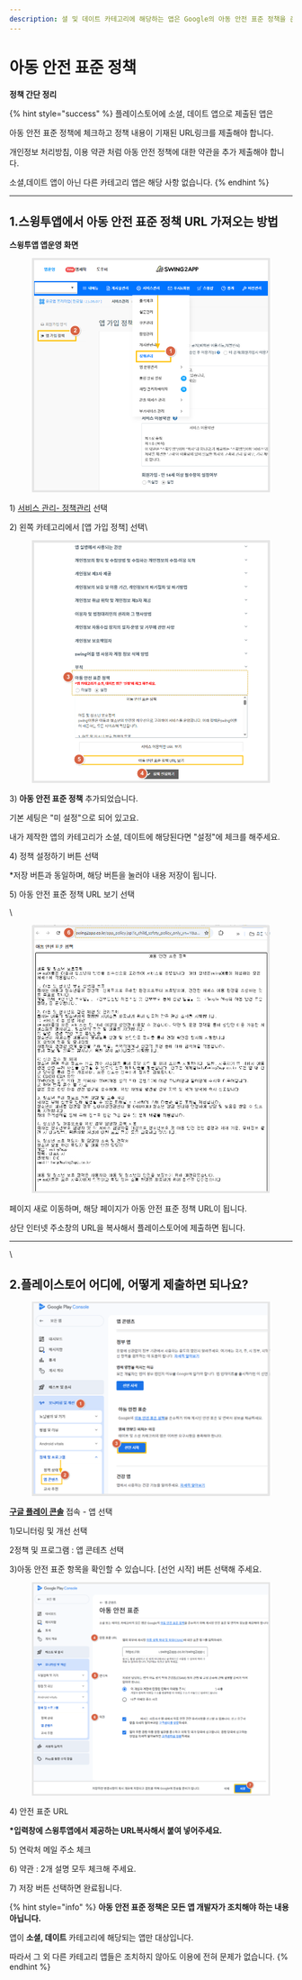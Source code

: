 ```yaml
---
description: 셜 및 데이트 카테고리에 해당하는 앱은 Google의 아동 안전 표준 정책을 준수해야 합니다.
---
```


# 아동 안전 표준 정책

**정책 간단 정리**

{% hint style="success" %}
플레이스토어에 소셜, 데이트 앱으로 제출된 앱은

아동 안전 표준 정책에 체크하고 정책 내용이 기재된 URL링크를 제출해야 합니다.

개인정보 처리방침, 이용 약관 처럼 아동 안전 정책에 대한 약관을 추가 제출해야 합니다.&#x20;

소셜,데이트 앱이 아닌 다른 카테고리 앱은 해당 사항 없습니다.
{% endhint %}

***





## **1.스윙투앱에서 아동 안전 표준 정책 URL 가져오는 방법**



**스윙투앱 앱운영 화면**

<figure><img src="../../../.gitbook/assets/아동1.png" alt=""><figcaption></figcaption></figure>

1\) [서비스 관리- 정책관리](https://www.swing2app.co.kr/view/app_setting) 선택

2\) 왼쪽 카테고리에서 \[앱 가입 정책] 선택\


<figure><img src="../../../.gitbook/assets/아동2.png" alt=""><figcaption></figcaption></figure>

3\) **아동 안전 표준 정책** 추가되었습니다.

기본 세팅은 "미 설정"으로 되어 있고요.&#x20;

내가 제작한 앱의 카테고리가 소셜, 데이트에 해당된다면 "설정"에 체크를 해주세요.&#x20;

4\) 정책 설정하기 버튼 선택

\*저장 버튼과 동일하며, 해당 버튼을 눌러야 내용 저장이 됩니다.&#x20;

5\) 아동 안전 표준 정책 URL 보기 선택

\


<figure><img src="../../../.gitbook/assets/아동3.png" alt=""><figcaption></figcaption></figure>

페이지 새로 이동하며, 해당 페이지가 아동 안전 표준 정책 URL이 됩니다.

상단 인터넷 주소창의 URL을 복사해서 플레이스토어에 제출하면 됩니다.&#x20;

***

\


## **2.플레이스토어 어디에, 어떻게 제출하면 되나요?**



<div align="left"><figure><img src="../../../.gitbook/assets/SE-f995691a-7f46-47fc-b737-02b99c8d958b.png" alt=""><figcaption></figcaption></figure></div>

[**구글 플레이 콘솔**](https://play.google.com/console/developers) 접속 - 앱 선택

1\)모니터링 및 개선 선택

2정책 및 프로그램 : 앱 콘테츠 선택&#x20;

3\)아동 안전 표준 항목을 확인할 수 있습니다. \[선언 시작] 버튼 선택해 주세요.&#x20;



<div align="left"><figure><img src="../../../.gitbook/assets/SE-a5a94b18-2587-44d7-859e-7ddaa1a7f48c.png" alt=""><figcaption></figcaption></figure></div>

4\) 안전 표준 URL&#x20;

**\*입력창에 스윙투앱에서 제공하는 URL복사해서 붙여 넣어주세요.**

5\) 연락처 메일 주소 체크

6\) 약관 : 2개 설명 모두 체크해 주세요.&#x20;

7\) 저장 버튼 선택하면 완료됩니다.&#x20;

{% hint style="info" %}
**아동 안전 표준 정책은 모든 앱 개발자가 조치해야 하는 내용 아닙니다.**&#x20;

앱이 **소셜, 데이트** 카테고리에 해당되는 앱만 대상입니다.&#x20;

따라서 그 외 다른 카테고리 앱들은 조치하지 않아도 이용에 전혀 문제가 없습니다.&#x20;
{% endhint %}

